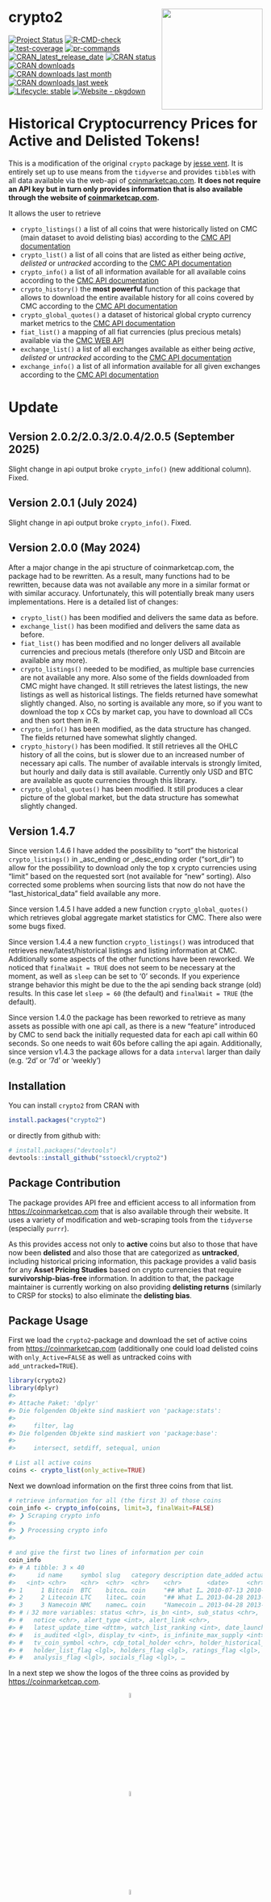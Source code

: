 
<!-- README.md is generated from README.Rmd. Please edit that file -->

# crypto2 <a href='https://github.com/sstoeckl/crypto2'><img src='man/figures/crypto2_hex.png' align="right" height="139" style="float:right; height:200px;"/></a>

<!-- badges: start -->

[![Project
Status](https://www.repostatus.org/badges/latest/active.svg)](https://www.repostatus.org/#active)
[![R-CMD-check](https://github.com/sstoeckl/crypto2/actions/workflows/R-CMD-check.yaml/badge.svg)](https://github.com/sstoeckl/crypto2/actions/workflows/R-CMD-check.yaml)
[![test-coverage](https://github.com/sstoeckl/crypto2/actions/workflows/test-coverage.yaml/badge.svg)](https://github.com/sstoeckl/crypto2/actions/workflows/test-coverage.yaml)
[![pr-commands](https://github.com/sstoeckl/crypto2/actions/workflows/pr-commands.yaml/badge.svg)](https://github.com/sstoeckl/crypto2/actions/workflows/pr-commands.yaml)
[![CRAN_latest_release_date](https://www.r-pkg.org/badges/last-release/crypto2)](https://cran.r-project.org/package=crypto2)
[![CRAN
status](https://www.r-pkg.org/badges/version/crypto2)](https://CRAN.R-project.org/package=crypto2)
[![CRAN
downloads](http://cranlogs.r-pkg.org/badges/grand-total/crypto2)](https://cran.r-project.org/package=crypto2)
[![CRAN downloads last
month](http://cranlogs.r-pkg.org/badges/crypto2)](https://cran.r-project.org/package=crypto2)
[![CRAN downloads last
week](http://cranlogs.r-pkg.org/badges/last-week/crypto2)](https://cran.r-project.org/package=crypto2)
[![Lifecycle:
stable](https://img.shields.io/badge/lifecycle-stable-brightgreen.svg)](https://lifecycle.r-lib.org/articles/stages.html#stable)
[![Website -
pkgdown](https://img.shields.io/website-up-down-green-red/https/sstoeckl.github.io/crypto2.svg)](https://sstoeckl.github.io/crypto2/)
<!-- badges: end -->

# Historical Cryptocurrency Prices for Active and Delisted Tokens!

This is a modification of the original `crypto` package by [jesse
vent](https://github.com/JesseVent/crypto). It is entirely set up to use
means from the `tidyverse` and provides `tibble`s with all data
available via the web-api of
[coinmarketcap.com](https://coinmarketcap.com/). **It does not require
an API key but in turn only provides information that is also available
through the website of
[coinmarketcap.com](https://coinmarketcap.com/).**

It allows the user to retrieve

- `crypto_listings()` a list of all coins that were historically listed
  on CMC (main dataset to avoid delisting bias) according to the [CMC
  API
  documentation](https://coinmarketcap.com/api/documentation/v1/#operation/getV1CryptocurrencyListingsHistorical)
- `crypto_list()` a list of all coins that are listed as either being
  *active*, *delisted* or *untracked* according to the [CMC API
  documentation](https://coinmarketcap.com/api/documentation/v1/#operation/getV1CryptocurrencyMap)
- `crypto_info()` a list of all information available for all available
  coins according to the [CMC API
  documentation](https://coinmarketcap.com/api/documentation/v1/#operation/getV1CryptocurrencyInfo)
- `crypto_history()` the **most powerful** function of this package that
  allows to download the entire available history for all coins covered
  by CMC according to the [CMC API
  documentation](https://coinmarketcap.com/api/documentation/v1/#operation/getV1CryptocurrencyOhlcvHistorical)
- `crypto_global_quotes()` a dataset of historical global crypto
  currency market metrics to the [CMC API
  documentation](https://coinmarketcap.com/api/documentation/v1/#operation/getV1GlobalmetricsQuotesHistorical)
- `fiat_list()` a mapping of all fiat currencies (plus precious metals)
  available via the [CMC WEB
  API](https://coinmarketcap.com/api/documentation/v1/#operation/getV1FiatMap)
- `exchange_list()` a list of all exchanges available as either being
  *active*, *delisted* or *untracked* according to the [CMC API
  documentation](https://coinmarketcap.com/api/documentation/v1/#operation/getV1ExchangeMap)
- `exchange_info()` a list of all information available for all given
  exchanges according to the [CMC API
  documentation](https://coinmarketcap.com/api/documentation/v1/#operation/getV1ExchangeInfo)

# Update

## Version 2.0.2/2.0.3/2.0.4/2.0.5 (September 2025)

Slight change in api output broke `crypto_info()` (new additional
column). Fixed.

## Version 2.0.1 (July 2024)

Slight change in api output broke `crypto_info()`. Fixed.

## Version 2.0.0 (May 2024)

After a major change in the api structure of coinmarketcap.com, the
package had to be rewritten. As a result, many functions had to be
rewritten, because data was not available any more in a similar format
or with similar accuracy. Unfortunately, this will potentially break
many users implementations. Here is a detailed list of changes:

- `crypto_list()` has been modified and delivers the same data as
  before.
- `exchange_list()` has been modified and delivers the same data as
  before.
- `fiat_list()` has been modified and no longer delivers all available
  currencies and precious metals (therefore only USD and Bitcoin are
  available any more).
- `crypto_listings()` needed to be modified, as multiple base currencies
  are not available any more. Also some of the fields downloaded from
  CMC might have changed. It still retrieves the latest listings, the
  new listings as well as historical listings. The fields returned have
  somewhat slightly changed. Also, no sorting is available any more, so
  if you want to download the top x CCs by market cap, you have to
  download all CCs and then sort them in R.
- `crypto_info()` has been modified, as the data structure has changed.
  The fields returned have somewhat slightly changed.
- `crypto_history()` has been modified. It still retrieves all the OHLC
  history of all the coins, but is slower due to an increased number of
  necessary api calls. The number of available intervals is strongly
  limited, but hourly and daily data is still available. Currently only
  USD and BTC are available as quote currencies through this library.
- `crypto_global_quotes()` has been modified. It still produces a clear
  picture of the global market, but the data structure has somewhat
  slightly changed.

## Version 1.4.7

Since version 1.4.6 I have added the possibility to “sort” the
historical `crypto_listings()` in \_asc_ending or \_desc_ending order
(“sort_dir”) to allow for the possibility to download only the top x
crypto currencies using “limit” based on the requested sort (not
available for “new” sorting). Also corrected some problems when sourcing
lists that now do not have the “last_historical_data” field available
any more.

Since version 1.4.5 I have added a new function `crypto_global_quotes()`
which retrieves global aggregate market statistics for CMC. There also
were some bugs fixed.

Since version 1.4.4 a new function `crypto_listings()` was introduced
that retrieves new/latest/historical listings and listing information at
CMC. Additionally some aspects of the other functions have been
reworked. We noticed that `finalWait = TRUE` does not seem to be
necessary at the moment, as well as `sleep` can be set to ‘0’ seconds.
If you experience strange behavior this might be due to the the api
sending back strange (old) results. In this case let `sleep = 60` (the
default) and `finalWait = TRUE` (the default).

Since version 1.4.0 the package has been reworked to retrieve as many
assets as possible with one api call, as there is a new “feature”
introduced by CMC to send back the initially requested data for each api
call within 60 seconds. So one needs to wait 60s before calling the api
again. Additionally, since version v1.4.3 the package allows for a data
`interval` larger than daily (e.g. ‘2d’ or ‘7d’ or ‘weekly’)

## Installation

You can install `crypto2` from CRAN with

``` r
install.packages("crypto2")
```

or directly from github with:

``` r
# install.packages("devtools")
devtools::install_github("sstoeckl/crypto2")
```

## Package Contribution

The package provides API free and efficient access to all information
from <https://coinmarketcap.com> that is also available through their
website. It uses a variety of modification and web-scraping tools from
the `tidyverse` (especially `purrr`).

As this provides access not only to **active** coins but also to those
that have now been **delisted** and also those that are categorized as
**untracked**, including historical pricing information, this package
provides a valid basis for any **Asset Pricing Studies** based on crypto
currencies that require **survivorship-bias-free** information. In
addition to that, the package maintainer is currently working on also
providing **delisting returns** (similarly to CRSP for stocks) to also
eliminate the **delisting bias**.

## Package Usage

First we load the `crypto2`-package and download the set of active coins
from <https://coinmarketcap.com> (additionally one could load delisted
coins with `only_Active=FALSE` as well as untracked coins with
`add_untracked=TRUE`).

``` r
library(crypto2)
library(dplyr)
#> 
#> Attache Paket: 'dplyr'
#> Die folgenden Objekte sind maskiert von 'package:stats':
#> 
#>     filter, lag
#> Die folgenden Objekte sind maskiert von 'package:base':
#> 
#>     intersect, setdiff, setequal, union

# List all active coins
coins <- crypto_list(only_active=TRUE)
```

Next we download information on the first three coins from that list.

``` r
# retrieve information for all (the first 3) of those coins
coin_info <- crypto_info(coins, limit=3, finalWait=FALSE)
#> ❯ Scraping crypto info
#> 
#> ❯ Processing crypto info
#> 

# and give the first two lines of information per coin
coin_info
#> # A tibble: 3 × 40
#>      id name     symbol slug   category description date_added actual_time_start
#>   <int> <chr>    <chr>  <chr>  <chr>    <chr>       <date>     <chr>            
#> 1     1 Bitcoin  BTC    bitco… coin     "## What I… 2010-07-13 2010-07-13T00:05…
#> 2     2 Litecoin LTC    litec… coin     "## What I… 2013-04-28 2013-04-28T18:45…
#> 3     3 Namecoin NMC    namec… coin     "Namecoin … 2013-04-28 2013-04-28T18:45…
#> # ℹ 32 more variables: status <chr>, is_bn <int>, sub_status <chr>,
#> #   notice <chr>, alert_type <int>, alert_link <chr>,
#> #   latest_update_time <dttm>, watch_list_ranking <int>, date_launched <date>,
#> #   is_audited <lgl>, display_tv <int>, is_infinite_max_supply <int>,
#> #   tv_coin_symbol <chr>, cdp_total_holder <chr>, holder_historical_flag <lgl>,
#> #   holder_list_flag <lgl>, holders_flag <lgl>, ratings_flag <lgl>,
#> #   analysis_flag <lgl>, socials_flag <lgl>, …
```

In a next step we show the logos of the three coins as provided by
<https://coinmarketcap.com>.

<img src="https://s2.coinmarketcap.com/static/img/coins/64x64/1.png" width="5%" height="5%" style="display: block; margin: auto;" /><img src="https://s2.coinmarketcap.com/static/img/coins/64x64/2.png" width="5%" height="5%" style="display: block; margin: auto;" /><img src="https://s2.coinmarketcap.com/static/img/coins/64x64/3.png" width="5%" height="5%" style="display: block; margin: auto;" />

In addition we show tags provided by <https://coinmarketcap.com>.

``` r
coin_info %>% select(slug,tags) %>% tidyr::unnest(tags) %>% group_by(slug) %>% slice(1,n())
#> # A tibble: 6 × 2
#> # Groups:   slug [3]
#>   slug     tags$slug       $name           $category $status $priority
#>   <chr>    <chr>           <chr>           <chr>       <int>     <int>
#> 1 bitcoin  mineable        Mineable        OTHERS          1         5
#> 2 bitcoin  binance-listing Binance Listing CATEGORY        0         5
#> 3 litecoin mineable        Mineable        OTHERS          1         5
#> 4 litecoin binance-listing Binance Listing CATEGORY        0         5
#> 5 namecoin mineable        Mineable        OTHERS          1         5
#> 6 namecoin platform        Platform        CATEGORY        1         5
```

Additionally: Here are some urls pertaining to these coins as provided
by <https://coinmarketcap.com>.

``` r
coin_info %>% pull(urls) %>% .[[1]] |> unlist()
#>                            urls.website                      urls.technical_doc 
#>                  "https://bitcoin.org/"       "https://bitcoin.org/bitcoin.pdf" 
#>                          urls.explorer1                          urls.explorer2 
#>              "https://blockchain.info/"     "https://live.blockcypher.com/btc/" 
#>                          urls.explorer3                          urls.explorer4 
#>        "https://blockchair.com/bitcoin"       "https://explorer.viabtc.com/btc" 
#>                          urls.explorer5                        urls.source_code 
#> "https://www.okx.com/web3/explorer/btc"    "https://github.com/bitcoin/bitcoin" 
#>                      urls.message_board                             urls.reddit 
#>               "https://bitcointalk.org"          "https://reddit.com/r/bitcoin"
```

In a next step we download time series data for these coins.

``` r
# retrieve historical data for all (the first 3) of them
coin_hist <- crypto_history(coins, limit=3, start_date="20210101", end_date="20210105", finalWait=FALSE)
#> ❯ Scraping historical crypto data
#> 
#> ❯ Processing historical crypto data
#> 

# and give the first two times of information per coin
coin_hist %>% group_by(slug) %>% slice(1:2)
#> # A tibble: 6 × 17
#> # Groups:   slug [3]
#>      id slug     name     symbol timestamp           ref_cur_id ref_cur_name
#>   <int> <chr>    <chr>    <chr>  <dttm>              <chr>      <chr>       
#> 1     1 bitcoin  Bitcoin  BTC    2021-01-01 23:59:59 2781       USD         
#> 2     1 bitcoin  Bitcoin  BTC    2021-01-02 23:59:59 2781       USD         
#> 3     2 litecoin Litecoin LTC    2021-01-01 23:59:59 2781       USD         
#> 4     2 litecoin Litecoin LTC    2021-01-02 23:59:59 2781       USD         
#> 5     3 namecoin Namecoin NMC    2021-01-01 23:59:59 2781       USD         
#> 6     3 namecoin Namecoin NMC    2021-01-02 23:59:59 2781       USD         
#> # ℹ 10 more variables: time_open <dttm>, time_close <dttm>, time_high <dttm>,
#> #   time_low <dttm>, open <dbl>, high <dbl>, low <dbl>, close <dbl>,
#> #   volume <dbl>, market_cap <dbl>
```

Similarly, we could download data on an hourly basis.

``` r
# retrieve historical data for all (the first 3) of them
coin_hist_m <- crypto_history(coins, limit=3, start_date="20210101", end_date="20210102", interval ="1h", finalWait=FALSE)
#> ❯ Scraping historical crypto data
#> 
#> ❯ Processing historical crypto data
#> 

# and give the first two times of information per coin
coin_hist_m %>% group_by(slug) %>% slice(1:2)
#> # A tibble: 6 × 17
#> # Groups:   slug [3]
#>      id slug     name     symbol timestamp           ref_cur_id ref_cur_name
#>   <int> <chr>    <chr>    <chr>  <dttm>              <chr>      <chr>       
#> 1     1 bitcoin  Bitcoin  BTC    2021-01-01 01:59:59 2781       USD         
#> 2     1 bitcoin  Bitcoin  BTC    2021-01-01 02:59:59 2781       USD         
#> 3     2 litecoin Litecoin LTC    2021-01-01 01:59:59 2781       USD         
#> 4     2 litecoin Litecoin LTC    2021-01-01 02:59:59 2781       USD         
#> 5     3 namecoin Namecoin NMC    2021-01-01 01:59:59 2781       USD         
#> 6     3 namecoin Namecoin NMC    2021-01-01 02:59:59 2781       USD         
#> # ℹ 10 more variables: time_open <dttm>, time_close <dttm>, time_high <dttm>,
#> #   time_low <dttm>, open <dbl>, high <dbl>, low <dbl>, close <dbl>,
#> #   volume <dbl>, market_cap <dbl>
```

Alternatively, we could determine the price of these coins in other
currencies. A list of such currencies is available as `fiat_list()`

``` r
fiats <- fiat_list()
fiats
#> # A tibble: 1 × 4
#>      id name                 sign  symbol
#>   <int> <chr>                <chr> <chr> 
#> 1  2781 United States Dollar $     USD
```

So we download the time series again depicting prices in terms of
Bitcoin and Euro (note that multiple currencies can be given to
`convert`, separated by “,”).

``` r
# retrieve historical data for all (the first 3) of them
coin_hist2 <- crypto_history(coins, convert="USD", limit=3, start_date="20210101", end_date="20210105", finalWait=FALSE)
#> ❯ Scraping historical crypto data
#> 
#> ❯ Processing historical crypto data
#> 

# and give the first two times of information per coin
coin_hist2 %>% group_by(slug,ref_cur_name) %>% slice(1:2)
#> # A tibble: 6 × 17
#> # Groups:   slug, ref_cur_name [3]
#>      id slug     name     symbol timestamp           ref_cur_id ref_cur_name
#>   <int> <chr>    <chr>    <chr>  <dttm>              <chr>      <chr>       
#> 1     1 bitcoin  Bitcoin  BTC    2021-01-01 23:59:59 2781       USD         
#> 2     1 bitcoin  Bitcoin  BTC    2021-01-02 23:59:59 2781       USD         
#> 3     2 litecoin Litecoin LTC    2021-01-01 23:59:59 2781       USD         
#> 4     2 litecoin Litecoin LTC    2021-01-02 23:59:59 2781       USD         
#> 5     3 namecoin Namecoin NMC    2021-01-01 23:59:59 2781       USD         
#> 6     3 namecoin Namecoin NMC    2021-01-02 23:59:59 2781       USD         
#> # ℹ 10 more variables: time_open <dttm>, time_close <dttm>, time_high <dttm>,
#> #   time_low <dttm>, open <dbl>, high <dbl>, low <dbl>, close <dbl>,
#> #   volume <dbl>, market_cap <dbl>
```

As a new features in version 1.4.4. we introduced the possibility to
download historical listings and listing information (add
`quote = TRUE`).

``` r
latest_listings <- crypto_listings(which="latest", limit=10, quote=TRUE, finalWait=FALSE)
latest_listings
#> # A tibble: 5,000 × 30
#>       id name        symbol slug   cmc_rank market_pair_count circulating_supply
#>    <int> <chr>       <chr>  <chr>     <int>             <int>              <dbl>
#>  1     1 Bitcoin     BTC    bitco…        1             12347          19919068 
#>  2     2 Litecoin    LTC    litec…       20              1425          76284496.
#>  3     3 Namecoin    NMC    namec…      905                 7          14736400 
#>  4     5 Peercoin    PPC    peerc…     1198                42          29772473.
#>  5     8 Feathercoin FTC    feath…     2435                12         236600238 
#>  6    22 Luckycoin   LKY    lucky…     1720                10          12070868 
#>  7    25 Goldcoin    GLC    goldc…     2699                12          43681422.
#>  8    26 Junkcoin    JKC    junkc…     2267                 4          17843261 
#>  9    35 Phoenixcoin PXC    phoen…     2071                 4          92674784 
#> 10    42 Primecoin   XPM    prime…     1931                 6          54996094.
#> # ℹ 4,990 more rows
#> # ℹ 23 more variables: self_reported_circulating_supply <dbl>,
#> #   total_supply <dbl>, max_supply <dbl>, is_active <int>, last_updated <date>,
#> #   date_added <chr>, ref_currency <chr>, price <dbl>, volume24h <dbl>,
#> #   market_cap <dbl>, percent_change1h <dbl>, percent_change24h <dbl>,
#> #   percent_change7d <dbl>, percent_change30d <dbl>, percent_change60d <dbl>,
#> #   percent_change90d <dbl>, fully_dillutted_market_cap <dbl>, …
```

An additional feature that was added in version 1.4.5 retrieves global
aggregate market statistics for CMC.

``` r
all_quotes <- crypto_global_quotes(which="historical", quote=TRUE)
#> ❯ Scraping historical global data
#> 
#> ❯ Processing historical crypto data
#> 
all_quotes
#> # A tibble: 4,516 × 18
#>    timestamp  btc_dominance eth_dominance         score USD_total_market_cap
#>    <date>             <dbl>         <dbl>         <dbl>                <dbl>
#>  1 2013-04-29          94.2             0 1367193600000           1583440000
#>  2 2013-04-30          94.4             0 1367280000000           1686950016
#>  3 2013-05-01          94.4             0 1367366400000           1637389952
#>  4 2013-05-02          94.1             0 1367452800000           1333880064
#>  5 2013-05-03          94.2             0 1367539200000           1275410048
#>  6 2013-05-04          93.9             0 1367625600000           1169469952
#>  7 2013-05-05          94.0             0 1367712000000           1335379968
#>  8 2013-05-06          94.1             0 1367798400000           1370880000
#>  9 2013-05-07          94.4             0 1367884800000           1313900032
#> 10 2013-05-08          94.4             0 1367971200000           1320509952
#> # ℹ 4,506 more rows
#> # ℹ 13 more variables: USD_total_volume24h <dbl>,
#> #   USD_total_volume24h_reported <dbl>, USD_altcoin_volume24h <dbl>,
#> #   USD_altcoin_volume24h_reported <dbl>, USD_altcoin_market_cap <dbl>,
#> #   USD_original_score <chr>, active_cryptocurrencies <int>,
#> #   active_market_pairs <int>, active_exchanges <int>,
#> #   total_cryptocurrencies <int>, total_exchanges <int>, origin_id <chr>, …
```

We can use those quotes to plot information on the aggregate market
capitalization:

``` r
all_quotes %>% select(timestamp, USD_total_market_cap, USD_altcoin_market_cap) %>% 
  tidyr::pivot_longer(cols = 2:3, names_to = "Market Cap", values_to = "bn. USD") %>% 
  tidyr::separate(`Market Cap`,into = c("Currency","Type","Market","Cap")) %>% 
  dplyr::mutate(`bn. USD`=`bn. USD`/1000000000) %>% 
  ggplot2::ggplot(ggplot2::aes(x=timestamp,y=`bn. USD`,color=Type)) + ggplot2::geom_line() +
  ggplot2::labs(title="Market capitalization in bn USD", subtitle="CoinMarketCap.com")
```

![](man/figures/README-quotes-plot-1.png)<!-- -->

Last and least, one can get information on exchanges. For this download
a list of active/inactive/untracked exchanges using `exchange_list()`:

``` r
exchanges <- exchange_list(only_active=TRUE)
exchanges
#> # A tibble: 848 × 6
#>       id name         slug  is_active first_historical_data last_historical_data
#>    <int> <chr>        <chr>     <int> <date>                <date>              
#>  1    16 Poloniex     polo…         1 2018-04-26            2025-09-10          
#>  2    21 BTCC         btcc          1 2018-04-26            2025-09-10          
#>  3    24 Kraken       krak…         1 2018-04-26            2025-09-10          
#>  4    34 Bittylicious bitt…         1 2018-04-26            2025-09-10          
#>  5    36 CEX.IO       cex-…         1 2018-04-26            2025-09-10          
#>  6    37 Bitfinex     bitf…         1 2018-04-26            2025-09-10          
#>  7    42 HitBTC       hitb…         1 2018-04-26            2025-09-10          
#>  8    50 EXMO         exmo          1 2018-04-26            2025-09-10          
#>  9    61 Okcoin       okco…         1 2018-04-26            2025-06-20          
#> 10    68 Indodax      indo…         1 2018-04-26            2025-09-10          
#> # ℹ 838 more rows
```

and then download information on “binance” and “bittrex”:

``` r
ex_info <- exchange_info(exchanges %>% filter(slug %in% c('binance','kraken')), finalWait=FALSE)
#> ❯ Scraping crypto info
#> 
#> ❯ Processing exchange info
#> 
ex_info
#> # A tibble: 2 × 21
#>      id name    slug    logo   description date_launched notice is_hidden status
#>   <int> <chr>   <chr>   <chr>  <chr>       <date>        <chr>      <int> <chr> 
#> 1    24 Kraken  kraken  https… "## What I… 2011-07-28    ""             0 active
#> 2   270 Binance binance https… "## What I… 2017-07-14    ""             0 active
#> # ℹ 12 more variables: type <chr>, maker_fee <dbl>, taker_fee <dbl>,
#> #   platform_id <int>, dex_status <int>, wallet_source_status <int>,
#> #   alert_type <int>, alert_link <chr>, tags <lgl>, countries <lgl>,
#> #   fiats <list>, urls <list>
```

Then we can access information on the fee structure,

``` r
ex_info %>% select(contains("fee"))
#> # A tibble: 2 × 2
#>   maker_fee taker_fee
#>       <dbl>     <dbl>
#> 1      0.02      0.05
#> 2      0.02      0.04
```

or the fiat currencies allowed:

``` r
ex_info %>% select(slug,fiats) %>% tidyr::unnest(fiats)
#> # A tibble: 95 × 2
#>    slug    fiats
#>    <chr>   <chr>
#>  1 kraken  USD  
#>  2 kraken  EUR  
#>  3 kraken  GBP  
#>  4 kraken  CHF  
#>  5 kraken  AUD  
#>  6 kraken  CAD  
#>  7 binance ARS  
#>  8 binance AUD  
#>  9 binance BRL  
#> 10 binance CHF  
#> # ℹ 85 more rows
```

### Author/License

- **Sebastian Stöckl** - Package Creator, Modifier & Maintainer -
  [sstoeckl on github](https://github.com/sstoeckl) and [academic
  website](https://www.sebastianstoeckl.com)

This project is licensed under the MIT License - see the \<license.md\>
file for details\</license.md\>

### Acknowledgments

- Thanks to the team at <https://coinmarketcap.com> for the great work
  they do, especially to [Alice Liu (Research
  Lead)](https://www.linkedin.com/in/alicejingliu/) and [Aaron
  K.](https://www.linkedin.com/in/aaroncwk/) for their support with
  regard to information on delistings.
- Thanks to Jesse Vent for providing the (not fully research compatible)
  [`crypto`](https://github.com/JesseVent/crypto)-package that inspired
  this package.
